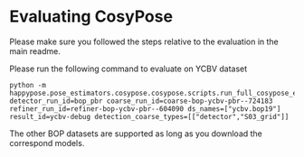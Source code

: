 # Evaluating CosyPose

Please make sure you followed the steps relative to the evaluation in the main readme.

Please run the following command to evaluate on YCBV dataset

```
python -m happypose.pose_estimators.cosypose.cosypose.scripts.run_full_cosypose_eval_new detector_run_id=bop_pbr coarse_run_id=coarse-bop-ycbv-pbr--724183 refiner_run_id=refiner-bop-ycbv-pbr--604090 ds_names=["ycbv.bop19"] result_id=ycbv-debug detection_coarse_types=[["detector","S03_grid"]]
```

The other BOP datasets are supported as long as you download the correspond models.
